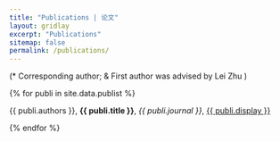 ```yaml
---
title: "Publications | 论文"
layout: gridlay
excerpt: "Publications"
sitemap: false
permalink: /publications/
---
```


<p></p>

(* Corresponding author; & First author was advised by Lei Zhu )

<p></p>

{% for publi in site.data.publist %}

  {{ publi.authors }}, <b>{{ publi.title }}</b>, <em>{{  publi.journal }}</em>, <a href="{{ publi.url }}">{{ publi.display }}</a>
  <br /> 

{% endfor %}
